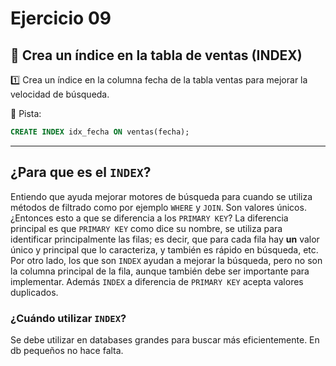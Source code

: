 # Ejercicio 09
## 📌 Crea un índice en la tabla de ventas (INDEX)

1️⃣ Crea un índice en la columna fecha de la tabla ventas para mejorar la velocidad de búsqueda.

📌 Pista:
```sql
CREATE INDEX idx_fecha ON ventas(fecha);
```

--- 
## ¿Para que es el `INDEX`?
Entiendo que ayuda mejorar motores de búsqueda para cuando se utiliza métodos de filtrado como por ejemplo `WHERE` y `JOIN`.
Son valores únicos. ¿Entonces esto a que se diferencia a los `PRIMARY KEY`?
La diferencia principal es que `PRIMARY KEY` como dice su nombre, se utiliza para identificar principalmente las filas; 
es decir, que para cada fila hay **un** valor único y principal que lo caracteriza, y también es rápido en búsqueda, etc. 
Por otro lado, los que son `INDEX` ayudan a mejorar la búsqueda, pero no son la columna principal de la fila, aunque también debe 
ser importante para implementar. 
Además `INDEX` a diferencia de `PRIMARY KEY` acepta valores duplicados. 

### ¿Cuándo utilizar `INDEX`?
Se debe utilizar en databases grandes para buscar más eficientemente. En db pequeños no hace falta. 


